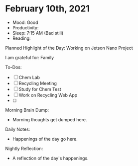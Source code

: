 # February 10th, 2021

- Mood: Good
- Productivity: 
- Sleep: 7:15 AM (Bad still)
- Reading: 

Planned Highlight of the Day: Working on Jetson Nano Project

I am grateful for: Family

To-Dos:
- [ ] Chem Lab
- [ ] Recycling Meeting
- [ ] Study for Chem Test
- [ ] Work on Recycling Web App
- [ ] 


Morning Brain Dump:
- Morning thoughts get dumped here.

Daily Notes:
- Happenings of the day go here.


Nightly Reflection: 
- A reflection of the day's happenings.





